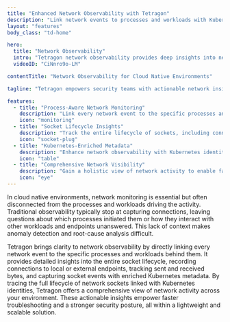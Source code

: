```yaml
---
title: "Enhanced Network Observability with Tetragon"
description: "Link network events to processes and workloads with Kubernetes-aware insights for better security and troubleshooting."
layout: "features"
body_class: "td-home"

hero:
  title: "Network Observability"
  intro: "Tetragon network observability provides deep insights into network events such as network connections made by processes."
  videoID: "CiNnro9o-LM"

contentTitle: "Network Observability for Cloud Native Environments"

tagline: "Tetragon empowers security teams with actionable network insights"

features:
  - title: "Process-Aware Network Monitoring"
    description: "Link every network event to the specific processes and workloads driving the activity for full context."
    icon: "monitoring"
  - title: "Socket Lifecycle Insights"
    description: "Track the entire lifecycle of sockets, including connections, sent/received bytes, and socket events."
    icon: "socket-plug"
  - title: "Kubernetes-Enriched Metadata"
    description: "Enhance network observability with Kubernetes identities, including pod labels and namespaces."
    icon: "table"
  - title: "Comprehensive Network Visibility"
    description: "Gain a holistic view of network activity to enable faster troubleshooting and stronger security across cloud-native environments."
    icon: "eye"
---
```


In cloud native environments, network monitoring is essential but often disconnected from the processes and workloads driving the activity. Traditional observability typically stop at capturing connections, leaving questions about which processes initiated them or how they interact with other workloads and endpoints unanswered. This lack of context makes anomaly detection and root-cause analysis difficult.

Tetragon brings clarity to network observability by directly linking every network event to the specific processes and workloads behind them. It provides detailed insights into the entire socket lifecycle, recording connections to local or external endpoints, tracking sent and received bytes, and capturing socket events with enriched Kubernetes metadata. By tracing the full lifecycle of network sockets linked with Kubernetes identities, Tetragon offers a comprehensive view of network activity across your environment. These actionable insights empower faster troubleshooting and a stronger security posture, all within a lightweight and scalable solution.
